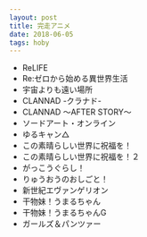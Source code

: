 ```yaml
---
layout: post
title: 完走アニメ
date: 2018-06-05
tags: hoby
---
```



* ReLIFE
* Re:ゼロから始める異世界生活
* 宇宙よりも遠い場所
* CLANNAD -クラナド-
* CLANNAD 〜AFTER STORY〜
* ソードアート・オンライン
* ゆるキャン△
* この素晴らしい世界に祝福を！
* この素晴らしい世界に祝福を！２
* がっこうぐらし！
* りゅうおうのおしごと！
* 新世紀エヴァンゲリオン
* 干物妹！うまるちゃん
* 干物妹！うまるちゃんG
* ガールズ＆パンツァー
